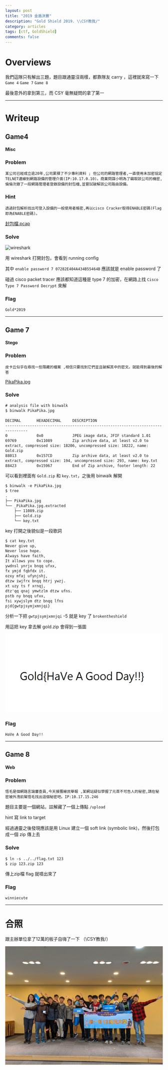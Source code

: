 ```yaml
---
layout: post
title: "2019 金盾決賽"
description: "Gold Shield 2019. \\CSY教我/"
category: articles
tags: [ctf, GoldShield]
comments: false
---
```


# Overviews

我們這隊只有解出三題，題目跟通靈沒兩樣，都靠隊友 carry ，這裡就來寫一下 `Game 4` `Game 7` `Game 8`

最後意外的拿到第三，而 CSY 毫無疑問的拿了第一

---

# Writeup

## Game4
#### Misc
### Problem
```
某公司已經成立逾20年,公司累積了不少專利資料 ; 但公司的網路管理者,一直使用未加密協定TELNET連線到網路設備的管理介面(IP:10.17.0.10)。商業問謀小明為了竊取該公司的機密,倫倫次錄了一段網路管理者登錄設備的封包檔,並嘗試破解該公司路由設備。
```

### Hint
```
透過封包解析找出可登入設備的一般使用者帳密,再以cisco Cracker取得ENABLE密碼(Flag即為ENABLE密碼)。
```
[封包檔.pcap](/files/goldshield2019/game4.pcap)

### Solve

![wireshark](https://i.imgur.com/Uicju4I.png)

用 wireshark 打開封包，會看到 running config

其中 `enable password 7 07282E404A434B55464B` 應該就是 enable password 了

碰過 cisco packet tracer 應該都知道這種是 type 7 的加密，在網路上找 `Cisco Type 7 Password Decrypt` 來解

### Flag
```
Gold*2019
```

---

## Game 7
#### Stego
### Problem
```
皮卡丘似乎在尋找一些隱藏的檔案 ,相信只要找到它們並且破解其中的密文。就能得到最後的解答
```

[PikaPika.jpg](/files/goldshield2019/PikaPika.jpg)

### Solve

```
# analysis file with binwalk
$ binwalk PikaPika.jpg

DECIMAL       HEXADECIMAL     DESCRIPTION
--------------------------------------------------------------------------------
0             0x0             JPEG image data, JFIF standard 1.01
69769         0x11089         Zip archive data, at least v2.0 to extract, compressed size: 18206, uncompressed size: 18222, name: Gold.zip
88013         0x157CD         Zip archive data, at least v2.0 to extract, compressed size: 194, uncompressed size: 293, name: key.txt
88423         0x15967         End of Zip archive, footer length: 22
```

可以看到裡面有 `Gold.zip` 和 `key.txt`，之後用 binwalk 解開

```
$ binwalk -e PikaPika.jpg
$ tree
.
├── PikaPika.jpg
└── _PikaPika.jpg.extracted
    ├── 11089.zip
    ├── Gold.zip
    └── key.txt
```

key 打開之後貌似是一段歌詞

```
$ cat key.txt
Never give up,
Never lose hope.
Always have faith,
It allows you to cope.
ywdnsl ynrjx bnqq ufxx,
fx ymjd fqbfdx it.
ozxy mfaj ufynjshj,
dtzw iwjfrx bnqq htrj ywzj.
xt uzy ts f xrnqj,
dtz'qq qnaj ymwtzlm dtzw ufns.
pstb ny bnqq ufxx,
fsi xywjslym dtz bnqq lfns
pjd{gwtpjsymjxmnjqi}
```

分析一下把 `gwtpjsymjxmnjqi` -5 就是 key 了 `brokentheshield`

用這把 key 拿去解 gold.zip 會得到一張圖

![flag](/files/goldshield2019/game7flag.jpg)

### Flag

```
HaVe A Good Day!!
```

---

## Game 8
#### Web
### Problem
```
悟毛是個網路言論審查員,今天接獲線民舉報 ,某網站疑似學握了元首不可告人的秘密,請在秘密被外洩前幫悟毛找出這個秘密吧。IP:10.17.15.246
```
題目主要是一個網站，註解藏了一個上傳點 `/upload`

hint 寫 link to target

經過通靈之後發現應該是用 Linux 建立一個 soft link (symbolic link)，然後打包成一個 zip 傳上去

### Solve

```
$ ln -s ../../flag.txt 123
$ zip 123.zip 123
```

傳上zip檔 flag 就噴出來了

### Flag
```
winniecute
```

---

# 合照
跟主辦單位拿了12萬的板子自嗨了一下 （\\CSY教我/）

![photo](/files/goldshield2019/photo.jpg)
